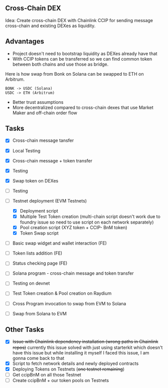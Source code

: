 ## Cross-Chain DEX

Idea: Create cross-chain DEX with Chainlink CCIP for sending message cross-chain and existing DEXes as liquidity.

## Advantages

- Project doesn't need to bootstrap liquidity as DEXes already have that
- With CCIP tokens can be transferred so we can find common token between both chains and use those as bridge. 

Here is how swap from Bonk on Solana can be swapped to ETH on Arbitrum.
```text
BONK -> USDC (Solana)
USDC -> ETH (Arbitrum)
```
- Better trust assumptions
- More decentralized compared to cross-chain dexes that use Market Maker and off-chain order flow

## Tasks

- [x] Cross-chain message tansfer
- [x] Local Testing
- [x] Cross-chain message + token transfer
- [x] Testing
- [x] Swap token on DEXes
- [ ] Testing
- [ ] Testnet deployment (EVM Testnets)
    - [x] Deployment script
    - [x] Multiple Test Token creation (multi-chain script doesn't work due to foundry issue so need to use script on each network separately)
    - [x] Pool creation script (XYZ token + CCIP- BnM token)
    - [x] Token Swap script
- [ ] Basic swap widget and wallet interaction (FE)
- [ ] Token lists addition (FE)
- [ ] Status checking page (FE)
- [ ] Solana program - cross-chain message and token transfer
- [ ] Testing on devnet
- [ ] Test Token creation & Pool creation on Raydium
- [ ] Cross Program invocation to swap from EVM to Solana
- [ ] Swap from Solana to EVM


## Other Tasks
- [x] ~~Issue with Chainlink dependency installation (wrong paths in Chainlink repos)~~ currently this issue solved with just using starterkit which doesn't have this issue but while installing it myself I faced this issue, I am gonna come back to that
- [x] Script to fetch network details and newly deployed contracts
- [x] Deploying Tokens on Testnets (~~one testnet remaining~~)
- [ ] Get ccipBnM on all those Testnet
- [ ] Create ccipBnM + our token pools on Testnets